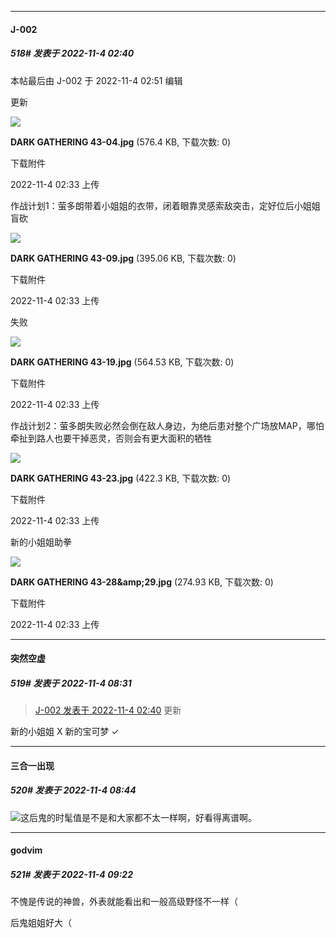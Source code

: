 

*****

####  J-002  
##### 518#       发表于 2022-11-4 02:40

 本帖最后由 J-002 于 2022-11-4 02:51 编辑 

更新

<img src="https://img.saraba1st.com/forum/202211/04/023318qewi4neibiairvrf.jpg" referrerpolicy="no-referrer">

<strong>DARK GATHERING 43-04.jpg</strong> (576.4 KB, 下载次数: 0)

下载附件

2022-11-4 02:33 上传

作战计划1：萤多朗带着小姐姐的衣带，闭着眼靠灵感索敌突击，定好位后小姐姐盲砍

<img src="https://img.saraba1st.com/forum/202211/04/023319qs0v6o06vzkehfes.jpg" referrerpolicy="no-referrer">

<strong>DARK GATHERING 43-09.jpg</strong> (395.06 KB, 下载次数: 0)

下载附件

2022-11-4 02:33 上传

失败

<img src="https://img.saraba1st.com/forum/202211/04/023320srhn2gk11nokrkkr.jpg" referrerpolicy="no-referrer">

<strong>DARK GATHERING 43-19.jpg</strong> (564.53 KB, 下载次数: 0)

下载附件

2022-11-4 02:33 上传

作战计划2：萤多朗失败必然会倒在敌人身边，为绝后患对整个广场放MAP，哪怕牵扯到路人也要干掉恶灵，否则会有更大面积的牺牲

<img src="https://img.saraba1st.com/forum/202211/04/023321zakjtozd6t40b120.jpg" referrerpolicy="no-referrer">

<strong>DARK GATHERING 43-23.jpg</strong> (422.3 KB, 下载次数: 0)

下载附件

2022-11-4 02:33 上传

新的小姐姐助拳

<img src="https://img.saraba1st.com/forum/202211/04/023321b33xstz223t6zz2s.jpg" referrerpolicy="no-referrer">

<strong>DARK GATHERING 43-28&amp;amp;29.jpg</strong> (274.93 KB, 下载次数: 0)

下载附件

2022-11-4 02:33 上传



*****

####  突然空虚  
##### 519#       发表于 2022-11-4 08:31

<blockquote><a href="httphttps://bbs.saraba1st.com/2b/forum.php?mod=redirect&amp;goto=findpost&amp;pid=58264900&amp;ptid=1854116" target="_blank">J-002 发表于 2022-11-4 02:40</a>
更新</blockquote>
新的小姐姐 X
新的宝可梦 ✓



*****

####  三合一出现  
##### 520#       发表于 2022-11-4 08:44

<img src="https://static.saraba1st.com/image/smiley/face2017/067.png" referrerpolicy="no-referrer">这后鬼的时髦值是不是和大家都不太一样啊，好看得离谱啊。



*****

####  godvim  
##### 521#       发表于 2022-11-4 09:22

不愧是传说的神兽，外表就能看出和一般高级野怪不一样（

后鬼姐姐好大（

